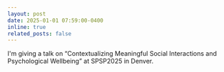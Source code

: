 ```yaml
---
layout: post
date: 2025-01-01 07:59:00-0400
inline: true
related_posts: false
---
```


I'm giving a talk on “Contextualizing Meaningful Social Interactions and Psychological Wellbeing” at SPSP2025 in Denver.
